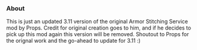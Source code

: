 ### About
This is just an updated 3.11 version of the original Armor Stitching Service mod by Props. Credit for original creation goes to him, and if he decides to pick up this mod again this version will be removed. Shoutout to Props for the orignal work and the go-ahead to update for 3.11 :)
